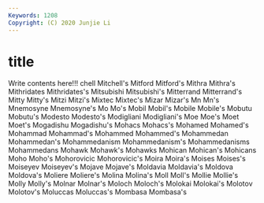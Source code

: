 ```yaml
---
Keywords: 1208
Copyright: (C) 2020 Junjie Li
---
```


# title

Write contents here!!!
chell 
Mitchell's 
Mitford 
Mitford's 
Mithra 
Mithra's
Mithridates 
Mithridates's 
Mitsubishi 
Mitsubishi's 
Mitterrand 
Mitterrand's 
Mitty 
Mitty's 
Mitzi 
Mitzi's
Mixtec 
Mixtec's 
Mizar 
Mizar's 
Mn 
Mn's 
Mnemosyne 
Mnemosyne's 
Mo 
Mo's
Mobil 
Mobil's 
Mobile 
Mobile's 
Mobutu 
Mobutu's 
Modesto 
Modesto's 
Modigliani 
Modigliani's
Moe 
Moe's 
Moet 
Moet's 
Mogadishu 
Mogadishu's 
Mohacs 
Mohacs's 
Mohamed 
Mohamed's
Mohammad 
Mohammad's 
Mohammed 
Mohammed's 
Mohammedan 
Mohammedan's 
Mohammedanism 
Mohammedanism's 
Mohammedanisms 
Mohammedans
Mohawk 
Mohawk's 
Mohawks 
Mohican 
Mohican's 
Mohicans 
Moho 
Moho's 
Mohorovicic 
Mohorovicic's
Moira 
Moira's 
Moises 
Moises's 
Moiseyev 
Moiseyev's 
Mojave 
Mojave's 
Moldavia 
Moldavia's
Moldova 
Moldova's 
Moliere 
Moliere's 
Molina 
Molina's 
Moll 
Moll's 
Mollie 
Mollie's
Molly 
Molly's 
Molnar 
Molnar's 
Moloch 
Moloch's 
Molokai 
Molokai's 
Molotov 
Molotov's
Moluccas 
Moluccas's 
Mombasa 
Mombasa's 
